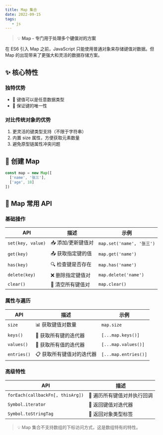 ```yaml
---
title: Map 集合
date: 2022-09-15
tags:
   - js
---
```


> 💡 **Map - 专门用于处理多个键值对的方案**

在 ES6 引入 Map 之前，JavaScript 只能使用普通对象来存储键值对数据。但 Map 的出现带来了更强大和灵活的数据存储方案。

## ✨ 核心特性

### 独特优势

- 🔑 键值可以是任意数据类型
- 🎯 保证键的唯一性
<!-- - 📊 内置尺寸跟踪
- 🔄 原生迭代支持 -->

### 对比传统对象的优势

1. 更灵活的键类型支持（不限于字符串）
2. 内置 size 属性，方便获取元素数量
3. 避免原型链属性冲突问题

## 📝 创建 Map

```js
const map = new Map([
  ['name', '张三'],
  ['age', 18]
])
```

## 🔧 Map 常用 API

### 基础操作

| API               | 描述               | 示例                      |
| ----------------- | ------------------ | ------------------------- |
| `set(key, value)` | 📥 添加/更新键值对 | `map.set('name', '张三')` |
| `get(key)`        | 📤 获取指定键的值  | `map.get('name')`         |
| `has(key)`        | 🔍 检查键是否存在  | `map.has('name')`         |
| `delete(key)`     | ❌ 删除指定键值对  | `map.delete('name')`      |
| `clear()`         | 🧹 清空所有键值对  | `map.clear()`             |

### 属性与遍历

| API         | 描述                      | 示例                 |
| ----------- | ------------------------- | -------------------- |
| `size`      | 📊 获取键值对数量         | `map.size`           |
| `keys()`    | 🔑 获取所有键的迭代器     | `[...map.keys()]`    |
| `values()`  | 💎 获取所有值的迭代器     | `[...map.values()]`  |
| `entries()` | 📋 获取所有键值对的迭代器 | `[...map.entries()]` |

### 高级特性

| API                              | 描述                        |
| -------------------------------- | --------------------------- |
| `forEach(callbackFn[, thisArg])` | 🔄 遍历所有键值对并执行回调 |
| `Symbol.iterator`                | 🔁 返回键值对迭代器         |
| `Symbol.toStringTag`             | 📝 返回对象类型标签         |

> 💡 Map 集合不支持数组的下标访问方式，这是数组特有的特性。
